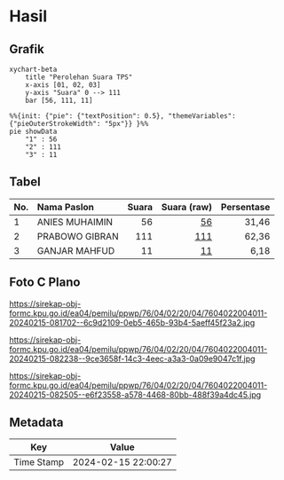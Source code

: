 # Hasil

## Grafik

```mermaid
xychart-beta
    title "Perolehan Suara TPS"
    x-axis [01, 02, 03]
    y-axis "Suara" 0 --> 111
    bar [56, 111, 11]
```

```mermaid
%%{init: {"pie": {"textPosition": 0.5}, "themeVariables": {"pieOuterStrokeWidth": "5px"}} }%%
pie showData
    "1" : 56
    "2" : 111
    "3" : 11
```

## Tabel

| No. | Nama Paslon    | Suara | Suara (raw) | Persentase |
|:--- |:-------------- | -----:| -----------:| ----------:|
| 1   | ANIES MUHAIMIN | 56    | [56][p-1]   | 31,46      |
| 2   | PRABOWO GIBRAN | 111   | [111][p-2]  | 62,36      |
| 3   | GANJAR MAHFUD  | 11    | [11][p-3]   | 6,18       |


[p-1]: https://github.com/gigit-pemilu/pemilu-2024-76-sulawesi-barat/blob/main/pilpres/hitung-suara/sub/76-sulawesi-barat/sub/04-polewali-mandar/sub/02-campalagian/sub/2004-katumbangan-lemo/sub/011-tps/sub/paslon-1.txt
[p-2]: https://github.com/gigit-pemilu/pemilu-2024-76-sulawesi-barat/blob/main/pilpres/hitung-suara/sub/76-sulawesi-barat/sub/04-polewali-mandar/sub/02-campalagian/sub/2004-katumbangan-lemo/sub/011-tps/sub/paslon-2.txt
[p-3]: https://github.com/gigit-pemilu/pemilu-2024-76-sulawesi-barat/blob/main/pilpres/hitung-suara/sub/76-sulawesi-barat/sub/04-polewali-mandar/sub/02-campalagian/sub/2004-katumbangan-lemo/sub/011-tps/sub/paslon-3.txt

## Foto C Plano

https://sirekap-obj-formc.kpu.go.id/ea04/pemilu/ppwp/76/04/02/20/04/7604022004011-20240215-081702--6c9d2109-0eb5-465b-93b4-5aeff45f23a2.jpg

https://sirekap-obj-formc.kpu.go.id/ea04/pemilu/ppwp/76/04/02/20/04/7604022004011-20240215-082238--9ce3658f-14c3-4eec-a3a3-0a09e9047c1f.jpg

https://sirekap-obj-formc.kpu.go.id/ea04/pemilu/ppwp/76/04/02/20/04/7604022004011-20240215-082505--e6f23558-a578-4468-80bb-488f39a4dc45.jpg


## Metadata

| Key        | Value               |
| ---------- | ------------------- |
| Time Stamp | 2024-02-15 22:00:27 |



